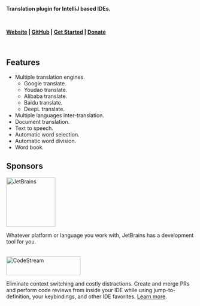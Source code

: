 <p><b>Translation plugin for IntelliJ based IDEs.</b></p>
<br/>
<p>
    <b>
        <a href="https://yiiguxing.github.io/TranslationPlugin/index.html">Website</a> |
        <a href="https://github.com/YiiGuxing/TranslationPlugin">GitHub</a> |
        <a href="https://yiiguxing.github.io/TranslationPlugin/start.html">Get Started</a> |
        <a href="https://plugins.jetbrains.com/plugin/8579-translation/support-donate">Donate</a>
    </b>
</p>
<br/>
<h2>Features</h2>
<ul>
    <li>Multiple translation engines.
        <ul>
            <li>Google translate.</li>
            <li>Youdao translate.</li>
            <li>Alibaba translate.</li>
            <li>Baidu translate.</li>
            <li>DeepL translate.</li>
        </ul>
    </li>
    <li>Multiple languages inter-translation.</li>
    <li>Document translation.</li>
    <li>Text to speech.</li>
    <li>Automatic word selection.</li>
    <li>Automatic word division.</li>
    <li>Word book.</li>
</ul>
<h2>Sponsors</h2>
<a title="JetBrains" href="https://www.jetbrains.com/?from=TranslationPlugin">
  <img border="0" src="https://cdn.jsdelivr.net/gh/YiiGuxing/TranslationPlugin@master/images/sponsor_jetbrains.png" width="131" alt="JetBrains">
</a>
<p>Whatever platform or language you work with, JetBrains has a development tool for you.</p>
<br/>
<a title="Try CodeStream" href="https://sponsorlink.codestream.com/?utm_source=jbmarket&amp;utm_campaign=translation&amp;utm_medium=banner">
  <img border="0" src="https://alt-images.codestream.com/codestream_logo_translation.png" width="198" height="50" alt="CodeStream">
</a>
<p>
Eliminate context switching and costly distractions. Create and merge PRs and perform code reviews from inside your
IDE while using jump-to-definition, your keybindings, and other IDE favorites.
<a title="Try CodeStream" href="https://sponsorlink.codestream.com/?utm_source=jbmarket&amp;utm_campaign=translation&amp;utm_medium=banner">Learn more</a>.
</p>